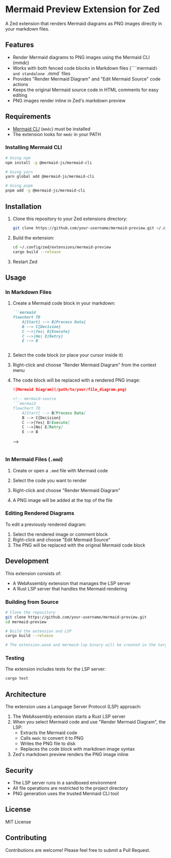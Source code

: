 # Mermaid Preview Extension for Zed

A Zed extension that renders Mermaid diagrams as PNG images directly in your markdown files.

## Features

- Render Mermaid diagrams to PNG images using the Mermaid CLI (mmdc)
- Works with both fenced code blocks in Markdown files (````mermaid`) and standalone `.mmd` files
- Provides "Render Mermaid Diagram" and "Edit Mermaid Source" code actions
- Keeps the original Mermaid source code in HTML comments for easy editing
- PNG images render inline in Zed's markdown preview

## Requirements

- [Mermaid CLI](https://github.com/mermaid-js/mermaid-cli) (`mmdc`) must be installed
- The extension looks for `mmdc` in your PATH

### Installing Mermaid CLI

```bash
# Using npm
npm install -g @mermaid-js/mermaid-cli

# Using yarn
yarn global add @mermaid-js/mermaid-cli

# Using pnpm
pnpm add -g @mermaid-js/mermaid-cli
```

## Installation

1. Clone this repository to your Zed extensions directory:
   ```bash
   git clone https://github.com/your-username/mermaid-preview.git ~/.config/zed/extensions/mermaid-preview
   ```

2. Build the extension:
   ```bash
   cd ~/.config/zed/extensions/mermaid-preview
   cargo build --release
   ```

3. Restart Zed

## Usage

### In Markdown Files

1. Create a Mermaid code block in your markdown:
   ```markdown
   ```mermaid
   flowchart TD
       A[Start] --> B[Process Data]
       B --> C{Decision}
       C -->|Yes| D[Execute]
       C -->|No| E[Retry]
       E --> B
   ```
   ```

2. Select the code block (or place your cursor inside it)

3. Right-click and choose "Render Mermaid Diagram" from the context menu

4. The code block will be replaced with a rendered PNG image:
   ```markdown
   ![Mermaid Diagram](/path/to/your/file_diagram.png)

   <!-- mermaid-source
   ```mermaid
   flowchart TD
       A[Start] --> B[Process Data]
       B --> C{Decision}
       C -->|Yes| D[Execute]
       C -->|No| E[Retry]
       E --> B
   ```
   -->
   ```

### In Mermaid Files (`.mmd`)

1. Create or open a `.mmd` file with Mermaid code

2. Select the code you want to render

3. Right-click and choose "Render Mermaid Diagram"

4. A PNG image will be added at the top of the file

### Editing Rendered Diagrams

To edit a previously rendered diagram:
1. Select the rendered image or comment block
2. Right-click and choose "Edit Mermaid Source"
3. The PNG will be replaced with the original Mermaid code block

## Development

This extension consists of:
- A WebAssembly extension that manages the LSP server
- A Rust LSP server that handles the Mermaid rendering

### Building from Source

```bash
# Clone the repository
git clone https://github.com/your-username/mermaid-preview.git
cd mermaid-preview

# Build the extension and LSP
cargo build --release

# The extension.wasm and mermaid-lsp binary will be created in the target/release directory
```

### Testing

The extension includes tests for the LSP server:
```bash
cargo test
```

## Architecture

The extension uses a Language Server Protocol (LSP) approach:

1. The WebAssembly extension starts a Rust LSP server
2. When you select Mermaid code and use "Render Mermaid Diagram", the LSP:
   - Extracts the Mermaid code
   - Calls `mmdc` to convert it to PNG
   - Writes the PNG file to disk
   - Replaces the code block with markdown image syntax
3. Zed's markdown preview renders the PNG image inline

## Security

- The LSP server runs in a sandboxed environment
- All file operations are restricted to the project directory
- PNG generation uses the trusted Mermaid CLI tool

## License

MIT License

## Contributing

Contributions are welcome! Please feel free to submit a Pull Request.